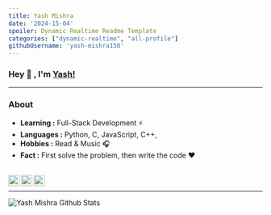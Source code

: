 ```yaml
---
title: Yash Mishra
date: '2024-15-04'
spoiler: Dynamic Realtime Readme Template
categories: ["dynamic-realtime", "all-profile"]
githubUsername: 'yash-mishra150'
---
```


### Hey 👋 , I'm [Yash!]()  
---------------------------------------------------------------------------------------------------------------------------------------------------------------------------------

### About

-  **Learning :** Full-Stack Development :zap: 
-  **Languages :** Python, C, JavaScript, C++, 
-  **Hobbies :** Read & Music :headphones:
-  **Fact :** First solve the problem, then write the code :heart: 

<br/>
<a href="https://www.linkedin.com/in/yash-mishra-87b29725b/">
  <img align="left" alt="Linkedin" width="22px" src="https://cdn.jsdelivr.net/npm/simple-icons@v3/icons/linkedin.svg" />
</a>
<a href="https://www.instagram.com/yash_mishra150/">
  <img align="left" alt="Instagram" width="22px" src="https://cdn.jsdelivr.net/npm/simple-icons@v3/icons/instagram.svg" />
</a>
<a href="https://www.codechef.com/users/yash_mishra123">
  <img align="left" alt=" Codechef" width="22px" src="https://cdn.jsdelivr.net/npm/simple-icons@v3/icons/codechef.svg" />
</a>

<br/>

---------------------------------------------------------------------------------------------------------------------------------------------------------------------------------

![Yash Mishra Github Stats](https://github-readme-stats.vercel.app/api?username=yash-mishra150&show_icons=true&title_color=472600&icon_color=1a1110&text_color=002147)

